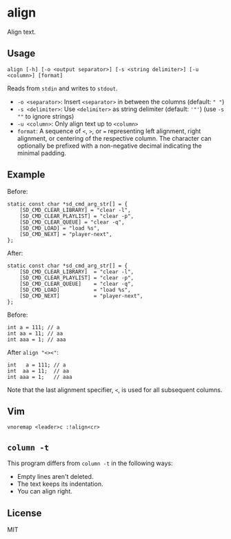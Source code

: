 align
=====

Align text.

Usage
-----

    align [-h] [-o <output separator>] [-s <string delimiter>] [-u <column>] [format]

Reads from `stdin` and writes to `stdout`.

- `-o <separator>`: Insert `<separator>` in between the columns (default: `" "`)
- `-s <delimiter>`: Use `<delimiter>` as string delimiter (default: `'"'`) (use `-s ""` to ignore strings)
- `-u <column>`: Only align text up to `<column>`
- `format`: A sequence of `<`, `>`, or `=` representing left alignment, right alignment, or centering of the respective column. The character can optionally be prefixed with a non-negative decimal indicating the minimal padding.

Example
-------

Before:

	static const char *sd_cmd_arg_str[] = {
		[SD_CMD_CLEAR_LIBRARY] = "clear -l",
		[SD_CMD_CLEAR_PLAYLIST] = "clear -p",
		[SD_CMD_CLEAR_QUEUE] = "clear -q",
		[SD_CMD_LOAD] = "load %s",
		[SD_CMD_NEXT] = "player-next",
	};

After:

	static const char *sd_cmd_arg_str[] = {
		[SD_CMD_CLEAR_LIBRARY]  = "clear -l",
		[SD_CMD_CLEAR_PLAYLIST] = "clear -p",
		[SD_CMD_CLEAR_QUEUE]    = "clear -q",
		[SD_CMD_LOAD]           = "load %s",
		[SD_CMD_NEXT]           = "player-next",
	};

Before:

    int a = 111; // a
    int aa = 11; // aa
    int aaa = 1; // aaa

After `align "<><"`:

    int   a = 111; // a
    int  aa = 11;  // aa
    int aaa = 1;   // aaa

Note that the last alignment specifier, `<`, is used for all subsequent columns.

Vim
---

    vnoremap <leader>c :!align<cr>


`column -t`
-----------

This program differs from `column -t` in the following ways:

- Empty lines aren't deleted.
- The text keeps its indentation.
- You can align right.

License
-------

MIT
